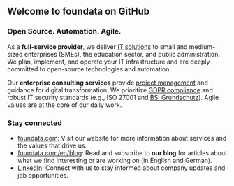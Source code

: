 ## Welcome to foundata on GitHub


### Open Source. Automation. Agile.

As a **full-service provider**, we deliver [IT solutions](https://foundata.com/en/sme-it/) to small and medium-sized enterprises (SMEs), the education sector, and public administration. We plan, implement, and operate your IT infrastructure and are deeply committed to open-source technologies and automation.

Our **enterprise consulting services** provide [project management](https://foundata.com/en/it-project-management/) and guidance for digital transformation. We prioritize [GDPR compliance](https://foundata.com/en/data-protection-gdpr-consulting/) and robust IT security standards (e.g., ISO 27001 and [BSI Grundschutz](https://www.bsi.bund.de/DE/Themen/Unternehmen-und-Organisationen/Standards-und-Zertifizierung/IT-Grundschutz/it-grundschutz_node.html)). Agile values are at the core of our daily work.


### Stay connected

- [foundata.com](https://foundata.com/): Visit our website for more information about services and the values that drive us.
- [foundata.com/en/blog](https://foundata.com/en/blog/): Read and subscribe to **our blog** for articles about what we find interesting or are working on (in English and German).
- [LinkedIn](https://www.linkedin.com/company/foundata): Connect with us to stay informed about company updates and job opportunities.
